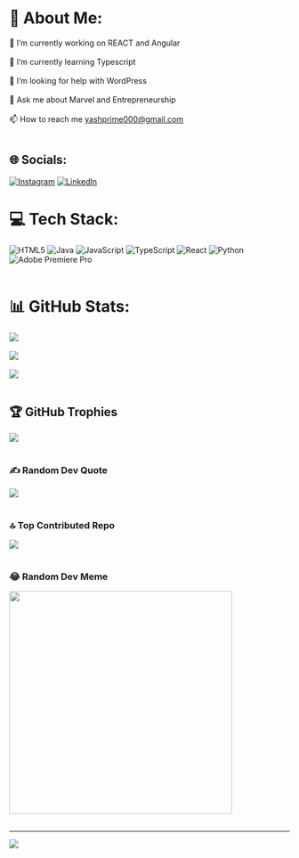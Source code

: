 # 💫 About Me:
🔭 I’m currently working on REACT and Angular<br><br>🌱 I’m currently learning Typescript<br><br>🤝 I’m looking for help with WordPress<br><br>💬 Ask me about Marvel and Entrepreneurship<br><br>📫 How to reach me yashprime000@gmail.com<br><br>


## 🌐 Socials:
[![Instagram](https://img.shields.io/badge/Instagram-%23E4405F.svg?logo=Instagram&logoColor=white)](https://instagram.com/yashprime02)      [![LinkedIn](https://img.shields.io/badge/LinkedIn-%230077B5.svg?logo=linkedin&logoColor=white)](https://linkedin.com/in/yash-mishra-b2290220a) 

# 💻 Tech Stack:
![HTML5](https://img.shields.io/badge/html5-%23E34F26.svg?style=for-the-badge&logo=html5&logoColor=white) ![Java](https://img.shields.io/badge/java-%23ED8B00.svg?style=for-the-badge&logo=openjdk&logoColor=white) ![JavaScript](https://img.shields.io/badge/javascript-%23323330.svg?style=for-the-badge&logo=javascript&logoColor=%23F7DF1E) ![TypeScript](https://img.shields.io/badge/typescript-%23007ACC.svg?style=for-the-badge&logo=typescript&logoColor=white) ![React](https://img.shields.io/badge/react-%2320232a.svg?style=for-the-badge&logo=react&logoColor=%2361DAFB) ![Python](https://img.shields.io/badge/python-3670A0?style=for-the-badge&logo=python&logoColor=ffdd54)  ![Adobe Premiere Pro](https://img.shields.io/badge/Adobe%20Premiere%20Pro-9999FF.svg?style=for-the-badge&logo=Adobe%20Premiere%20Pro&logoColor=white)
<br>
<br>
# 📊 GitHub Stats:
![](https://github-readme-stats.vercel.app/api?username=YashPrime-02&theme=tokyonight&hide_border=false&include_all_commits=true&count_private=true)<br/>
<br/>
![](https://github-readme-streak-stats.herokuapp.com/?user=YashPrime-02&theme=tokyonight&hide_border=false)<br/>
<br/>
![](https://github-readme-stats.vercel.app/api/top-langs/?username=YashPrime-02&theme=tokyonight&hide_border=false&include_all_commits=true&count_private=true&layout=compact)
<br>
<br>
## 🏆 GitHub Trophies
![](https://github-profile-trophy.vercel.app/?username=YashPrime-02&theme=radical&no-frame=false&no-bg=false&margin-w=4)
<br>
<br>
### ✍️ Random Dev Quote
![](https://quotes-github-readme.vercel.app/api?type=horizontal&theme=radical)
<br>
<br>
### 🔝 Top Contributed Repo
![](https://github-contributor-stats.vercel.app/api?username=YashPrime-02&limit=5&theme=apprentice&combine_all_yearly_contributions=true)
<br>
<br>
### 😂 Random Dev Meme
<img src='https://randommeme-five.vercel.app/' style="height: 400px;"/>
<br>
<br>

---
[![](https://visitcount.itsvg.in/api?id=YashPrime-02&icon=9&color=1)](https://visitcount.itsvg.in)

<!-- Proudly created with GPRM ( https://gprm.itsvg.in ) -->
